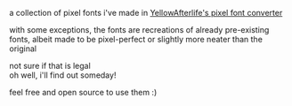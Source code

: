 a collection of pixel fonts i've made in [YellowAfterlife's pixel font converter](https://yal.cc/r/20/pixelfont/)

with some exceptions, the fonts are recreations of already pre-existing fonts, albeit made to be pixel-perfect or slightly more neater than the original

not sure if that is legal<br>
oh well, i'll find out someday!

feel free and open source to use them :)